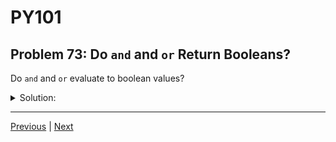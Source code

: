 # PY101
## Problem 73: Do `and` and `or` Return Booleans?

Do `and` and `or` evaluate to boolean values?

<details>
<summary>Solution:</summary>

`and` and `or` do not necessarily evaluate to boolean values. They return one of the operands.

- For `and`: If the first operand is falsy, it returns the first operand; otherwise, it returns the second operand.
- For `or`: If the first operand is truthy, it returns the first operand; otherwise, it returns the second operand.

Examples:
```python
# 'and' returns one of the operands:
print(5 and 10)        # 10 (both truthy, returns second)
print(0 and 10)        # 0 (first is falsy, returns first)
print(5 and 0)         # 0 (returns second operand)
print("hi" and "bye")  # "bye" (returns second operand)

# 'or' returns one of the operands:
print(5 or 10)         # 5 (first is truthy, returns first)
print(0 or 10)         # 10 (first is falsy, returns second)
print(0 or False)      # False (both falsy, returns second)
print("hi" or "bye")   # "hi" (returns first operand)

# Practical use:
name = user_input or "Default Name"  # Returns user_input if truthy, else "Default Name"
```

</details>

---

[Previous](072.md) | [Next](074.md)

